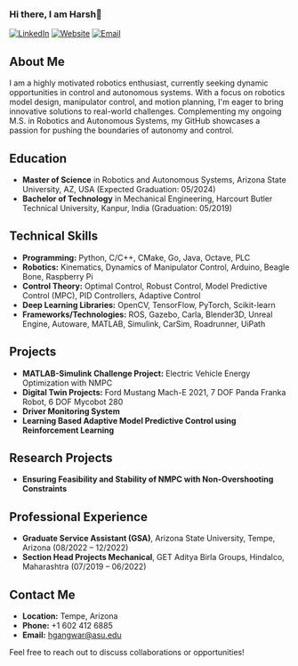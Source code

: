 ### Hi there, I am Harsh👋

[![LinkedIn](https://img.shields.io/badge/LinkedIn-hgang-blue)](https://www.linkedin.com/in/hgang/)
[![Website](https://img.shields.io/badge/Website-hgangwar.github.io-green)](https://hgangwar.github.io/#/)
[![Email](https://img.shields.io/badge/Email-hgangwar%40asu.edu-red)](mailto:hgangwar@asu.edu?subject=[GitHub]%20Source%20Han%20Sans)


## About Me
I am a highly motivated robotics enthusiast, currently seeking dynamic opportunities in control and autonomous systems. With a focus on robotics model design, manipulator control, and motion planning, I'm eager to bring innovative solutions to real-world challenges. Complementing my ongoing M.S. in Robotics and Autonomous Systems, my GitHub showcases a passion for pushing the boundaries of autonomy and control.

## Education
- **Master of Science** in Robotics and Autonomous Systems, Arizona State University, AZ, USA (Expected Graduation: 05/2024)
- **Bachelor of Technology** in Mechanical Engineering, Harcourt Butler Technical University, Kanpur, India (Graduation: 05/2019)


## Technical Skills
- **Programming:** Python, C/C++, CMake, Go, Java, Octave, PLC
- **Robotics:** Kinematics, Dynamics of Manipulator Control, Arduino, Beagle Bone, Raspberry Pi
- **Control Theory:** Optimal Control, Robust Control, Model Predictive Control (MPC), PID Controllers, Adaptive Control
- **Deep Learning Libraries:** OpenCV, TensorFlow, PyTorch, Scikit-learn
- **Frameworks/Technologies:** ROS, Gazebo, Carla, Blender3D, Unreal Engine, Autoware, MATLAB, Simulink, CarSim, Roadrunner, UiPath

## Projects
- **MATLAB-Simulink Challenge Project:** Electric Vehicle Energy Optimization with NMPC
- **Digital Twin Projects:** Ford Mustang Mach-E 2021, 7 DOF Panda Franka Robot, 6 DOF Mycobot 280
- **Driver Monitoring System**
- **Learning Based Adaptive Model Predictive Control using Reinforcement Learning**

## Research Projects
- **Ensuring Feasibility and Stability of NMPC with Non-Overshooting Constraints**
 
## Professional Experience
- **Graduate Service Assistant (GSA)**, Arizona State University, Tempe, Arizona (08/2022 – 12/2022)
- **Section Head Projects Mechanical**, GET Aditya Birla Groups, Hindalco, Maharashtra (07/2019 – 06/2022)

## Contact Me
- **Location:** Tempe, Arizona
- **Phone:** +1 602 412 6885
- **Email:** hgangwar@asu.edu

Feel free to reach out to discuss collaborations or opportunities!


<!--
**hgangwar/hgangwar** is a ✨ _special_ ✨ repository because its `README.md` (this file) appears on your GitHub profile.

Here are some ideas to get you started:

- 🔭 I’m currently working on ...
- 🌱 I’m currently learning ...
- 👯 I’m looking to collaborate on ...
- 🤔 I’m looking for help with ...
- 💬 Ask me about ...
- 📫 How to reach me: ...
- 😄 Pronouns: ...
- ⚡ Fun fact: ...
-->
